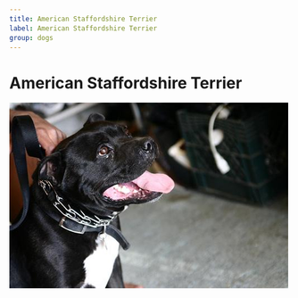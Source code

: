```yaml
---
title: American Staffordshire Terrier
label: American Staffordshire Terrier
group: dogs
---
```


# American Staffordshire Terrier

![American Staffordshire Terrier](/assets/images/American_Staffordshire_terrier/image.jpg "American Staffordshire Terrier")